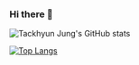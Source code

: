 ### Hi there 👋

![Tackhyun Jung's GitHub stats](https://github-readme-stats.vercel.app/api?username=takhyun12&show_icons=true&theme=tokyonight)

[![Top Langs](https://github-readme-stats.vercel.app/api/top-langs/?username=takhyun12&layout=compact&theme=tokyonight)](https://github.com/anuraghazra/github-readme-stats)

<!--
**takhyun12/takhyun12** is a ✨ _special_ ✨ repository because its `README.md` (this file) appears on your GitHub profile.

Here are some ideas to get you started:

- 🔭 I’m currently working on ...
- 🌱 I’m currently learning ...
- 👯 I’m looking to collaborate on ...
- 🤔 I’m looking for help with ...
- 💬 Ask me about ...
- 📫 How to reach me: ...
- 😄 Pronouns: ...
- ⚡ Fun fact: ...
-->
